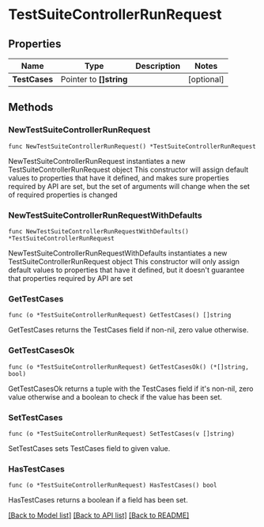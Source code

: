 # TestSuiteControllerRunRequest

## Properties

Name | Type | Description | Notes
------------ | ------------- | ------------- | -------------
**TestCases** | Pointer to **[]string** |  | [optional] 

## Methods

### NewTestSuiteControllerRunRequest

`func NewTestSuiteControllerRunRequest() *TestSuiteControllerRunRequest`

NewTestSuiteControllerRunRequest instantiates a new TestSuiteControllerRunRequest object
This constructor will assign default values to properties that have it defined,
and makes sure properties required by API are set, but the set of arguments
will change when the set of required properties is changed

### NewTestSuiteControllerRunRequestWithDefaults

`func NewTestSuiteControllerRunRequestWithDefaults() *TestSuiteControllerRunRequest`

NewTestSuiteControllerRunRequestWithDefaults instantiates a new TestSuiteControllerRunRequest object
This constructor will only assign default values to properties that have it defined,
but it doesn't guarantee that properties required by API are set

### GetTestCases

`func (o *TestSuiteControllerRunRequest) GetTestCases() []string`

GetTestCases returns the TestCases field if non-nil, zero value otherwise.

### GetTestCasesOk

`func (o *TestSuiteControllerRunRequest) GetTestCasesOk() (*[]string, bool)`

GetTestCasesOk returns a tuple with the TestCases field if it's non-nil, zero value otherwise
and a boolean to check if the value has been set.

### SetTestCases

`func (o *TestSuiteControllerRunRequest) SetTestCases(v []string)`

SetTestCases sets TestCases field to given value.

### HasTestCases

`func (o *TestSuiteControllerRunRequest) HasTestCases() bool`

HasTestCases returns a boolean if a field has been set.


[[Back to Model list]](../README.md#documentation-for-models) [[Back to API list]](../README.md#documentation-for-api-endpoints) [[Back to README]](../README.md)


